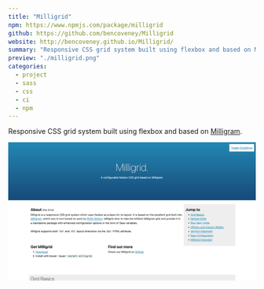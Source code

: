 ```yaml
---
title: "Milligrid"
npm: https://www.npmjs.com/package/milligrid
github: https://github.com/bencoveney/Milligrid
website: http://bencoveney.github.io/Milligrid/
summary: "Responsive CSS grid system built using flexbox and based on Milligram"
preview: "./milligrid.png"
categories:
  - project
  - sass
  - css
  - ci
  - npm
---
```


Responsive CSS grid system built using flexbox and based on [Milligram](https://milligram.github.io/).

![Milligrid Website](./milligrid.png "Milligrid Website")
